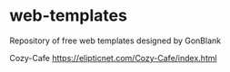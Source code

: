 # web-templates
Repository of free web templates designed by GonBlank

Cozy-Cafe
https://elipticnet.com/Cozy-Cafe/index.html
